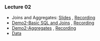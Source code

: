 ### Lecture 02

-  Joins and Aggregates: [Slides](https://drive.google.com/file/d/1Xd6LP75VQeUBkNXQOvlU-1ciPnK_btqJ/view?usp=sharing) ,  [Recording](https://drive.google.com/file/d/1wtMmU3rPaE-uCAaBAQQrXV3PBxjtrsVx/view?usp=sharing)
  - [Demo2-Basic SQL and Joins](https://drive.google.com/file/d/1fUnZwg8Y2BogspIjLyzmPwsqmphu1Nvw/view?usp=sharing) ,  [Recording](https://drive.google.com/file/d/1Jxmi2lm-w43vadhdADrfZzXyYmPuhOO3/view?usp=sharing)
  - [Demo2-Aggregates](https://drive.google.com/file/d/1fD5iIsEyemCFG4GS3j0dQVwUEA3aY_rS/view?usp=sharing) ,  [Recording](https://drive.google.com/file/d/1-pkCACC6MjCFSvJNU1eKjYOjO3dVMUXV/view?usp=sharing)
  - [Data](https://drive.google.com/file/d/1i-PnhMiQ2ddzrfW8Lra2J7F5T342QOGa/view?usp=sharing)

